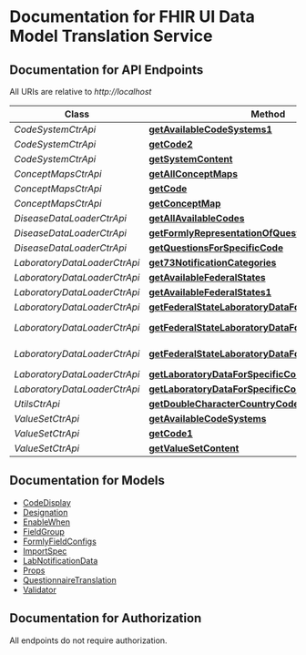 # Documentation for FHIR UI Data Model Translation Service

<a name="documentation-for-api-endpoints"></a>
## Documentation for API Endpoints

All URIs are relative to *http://localhost*

| Class | Method | HTTP request | Description |
|------------ | ------------- | ------------- | -------------|
| *CodeSystemCtrApi* | [**getAvailableCodeSystems1**](Apis/CodeSystemCtrApi.md#getavailablecodesystems1) | **GET** /CodeSystem |  |
*CodeSystemCtrApi* | [**getCode2**](Apis/CodeSystemCtrApi.md#getcode2) | **GET** /CodeSystem/{system}/{code} |  |
*CodeSystemCtrApi* | [**getSystemContent**](Apis/CodeSystemCtrApi.md#getsystemcontent) | **GET** /CodeSystem/{system} |  |
| *ConceptMapsCtrApi* | [**getAllConceptMaps**](Apis/ConceptMapsCtrApi.md#getallconceptmaps) | **GET** /conceptmap |  |
*ConceptMapsCtrApi* | [**getCode**](Apis/ConceptMapsCtrApi.md#getcode) | **GET** /conceptmap/{name}/{code} |  |
*ConceptMapsCtrApi* | [**getConceptMap**](Apis/ConceptMapsCtrApi.md#getconceptmap) | **GET** /conceptmap/{name} |  |
| *DiseaseDataLoaderCtrApi* | [**getAllAvailableCodes**](Apis/DiseaseDataLoaderCtrApi.md#getallavailablecodes) | **GET** /disease |  |
*DiseaseDataLoaderCtrApi* | [**getFormlyRepresentationOfQuestionnaire**](Apis/DiseaseDataLoaderCtrApi.md#getformlyrepresentationofquestionnaire) | **GET** /disease/questionnaire/{code}/formly |  |
*DiseaseDataLoaderCtrApi* | [**getQuestionsForSpecificCode**](Apis/DiseaseDataLoaderCtrApi.md#getquestionsforspecificcode) | **GET** /disease/questionnaire/{code}/items |  |
| *LaboratoryDataLoaderCtrApi* | [**get73NotificationCategories**](Apis/LaboratoryDataLoaderCtrApi.md#get73notificationcategories) | **GET** /laboratory/7.3 |  |
*LaboratoryDataLoaderCtrApi* | [**getAvailableFederalStates**](Apis/LaboratoryDataLoaderCtrApi.md#getavailablefederalstates) | **GET** /laboratory/federalStates |  |
*LaboratoryDataLoaderCtrApi* | [**getAvailableFederalStates1**](Apis/LaboratoryDataLoaderCtrApi.md#getavailablefederalstates1) | **GET** /laboratory/7.1/federalStates |  |
*LaboratoryDataLoaderCtrApi* | [**getFederalStateLaboratoryDataForSpecificCode**](Apis/LaboratoryDataLoaderCtrApi.md#getfederalstatelaboratorydataforspecificcode) | **GET** /laboratory/7.3/pathogenData/{code} |  |
*LaboratoryDataLoaderCtrApi* | [**getFederalStateLaboratoryDataForSpecificCode1**](Apis/LaboratoryDataLoaderCtrApi.md#getfederalstatelaboratorydataforspecificcode1) | **GET** /laboratory/7.1/federalState/pathogenData/{code} |  |
*LaboratoryDataLoaderCtrApi* | [**getFederalStateLaboratoryDataForSpecificCode2**](Apis/LaboratoryDataLoaderCtrApi.md#getfederalstatelaboratorydataforspecificcode2) | **GET** /laboratory/federalState/pathogenData/{code} |  |
*LaboratoryDataLoaderCtrApi* | [**getLaboratoryDataForSpecificCodeAndFederalState**](Apis/LaboratoryDataLoaderCtrApi.md#getlaboratorydataforspecificcodeandfederalstate) | **GET** /laboratory/federalState/{federalState} |  |
*LaboratoryDataLoaderCtrApi* | [**getLaboratoryDataForSpecificCodeAndFederalState1**](Apis/LaboratoryDataLoaderCtrApi.md#getlaboratorydataforspecificcodeandfederalstate1) | **GET** /laboratory/7.1/federalState/{federalState} |  |
| *UtilsCtrApi* | [**getDoubleCharacterCountryCode**](Apis/UtilsCtrApi.md#getdoublecharactercountrycode) | **GET** /utils/countryCodes |  |
| *ValueSetCtrApi* | [**getAvailableCodeSystems**](Apis/ValueSetCtrApi.md#getavailablecodesystems) | **GET** /ValueSet |  |
*ValueSetCtrApi* | [**getCode1**](Apis/ValueSetCtrApi.md#getcode1) | **GET** /ValueSet/{system}/{code} |  |
*ValueSetCtrApi* | [**getValueSetContent**](Apis/ValueSetCtrApi.md#getvaluesetcontent) | **GET** /ValueSet/{system} |  |


<a name="documentation-for-models"></a>
## Documentation for Models

 - [CodeDisplay](./Models/CodeDisplay.md)
 - [Designation](./Models/Designation.md)
 - [EnableWhen](./Models/EnableWhen.md)
 - [FieldGroup](./Models/FieldGroup.md)
 - [FormlyFieldConfigs](./Models/FormlyFieldConfigs.md)
 - [ImportSpec](./Models/ImportSpec.md)
 - [LabNotificationData](./Models/LabNotificationData.md)
 - [Props](./Models/Props.md)
 - [QuestionnaireTranslation](./Models/QuestionnaireTranslation.md)
 - [Validator](./Models/Validator.md)


<a name="documentation-for-authorization"></a>
## Documentation for Authorization

All endpoints do not require authorization.
